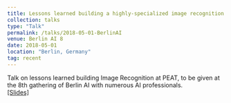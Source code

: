```yaml
---
title: Lessons learned building a highly-specialized image recognition from scratch
collection: talks
type: "Talk"
permalink: /talks/2018-05-01-BerlinAI
venue: Berlin AI 8
date: 2018-05-01
location: "Berlin, Germany"
tag: recent
---
```



Talk on lessons learned building Image Recognition at PEAT, to be given at the 8th gathering of Berlin AI with numerous AI professionals.<br>
[[Slides]](/files/2018-05-23-BerlinAI.pdf)<br><br>

